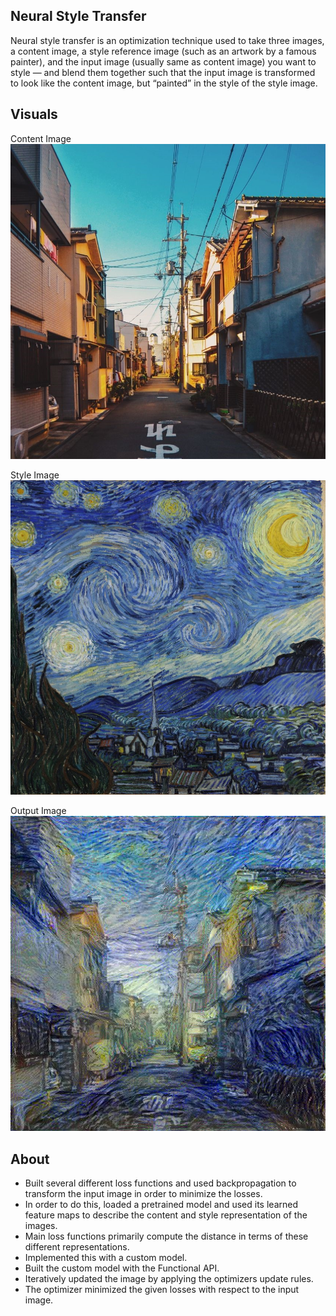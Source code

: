 ## Neural Style Transfer

Neural style transfer is an optimization technique used to take three images, a content image, a style reference image (such as an artwork by a famous painter), and the input image (usually same as content image) you want to style — and blend them together such that the input image is transformed to look like the content image, but “painted” in the style of the style image.

## Visuals

Content Image
![Alt text](/images/content_image.jpg)

Style Image
![Alt text](/images/style_image.jpg)

Output Image
![Alt text](/images/imgb.jpg)

## About

* Built several different loss functions and used backpropagation to transform the input image in order to minimize the losses.
* In order to do this, loaded a pretrained model and used its learned feature maps to describe the content and style representation of the images.
* Main loss functions primarily compute the distance in terms of these different representations.
* Implemented this with a custom model.
* Built the custom model with the Functional API.
* Iteratively updated the image by applying the optimizers update rules. 
* The optimizer minimized the given losses with respect to the input image.

